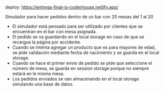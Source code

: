 deploy: https://entrega-final-js-coderhouse.netlify.app/

Simulador para hacer pedidos dentro de un bar con 20 mesas del 1 al 20

- El simulador está pensado para ser utilizado por clientes que se encuentran en el bar con mesa asignada.
- El pedido se va guardando en el local storage en caso de que se recargue la página por accidente.
- Cuando se intenta agregar un producto que es para mayores de edad, se pide validación mediante fecha de nacimiento y se guarda en el local storage.
- Cuando se hace el primer envio de pedido se pide que seleccione el número de mesa, se guarda en session storage porque no siempre estará en le misma mesa.
- Los pedidos enviados se van almacenando en el local storage simulando una base de datos.
